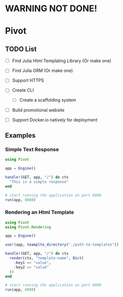 # WARNING NOT DONE!

# Pivot

## TODO List

- [ ] Find Julia Html Templating Library (Or make one)
- [ ] Find Julia ORM (Or make one)
- [ ] Support HTTPS
- [ ] Create CLI
  - [ ] Create a scaffolding system
- [ ] Build promotional website
- [ ] Support Docker.io natively for deployment
 

## Examples

### Simple Text Response
```julia
using Pivot

app = Engine()

handle!(GET, app, "/") do ctx
  "This is a simple response"
end

# start running the application on port 8080
run(app, 8080)
```

### Rendering an Html Template
```julia
using Pivot
using Pivot.Rendering

app = Engine()

use!(app, teamplte_directory("./path-to-templates"))

handle!(GET, app, "/") do ctx
  render(ctx, "template-name", Dict(
    :key1 => "value",
    :key2 => "value"
  ))
end

# start running the application on port 8080
run(app, 8080)
```
